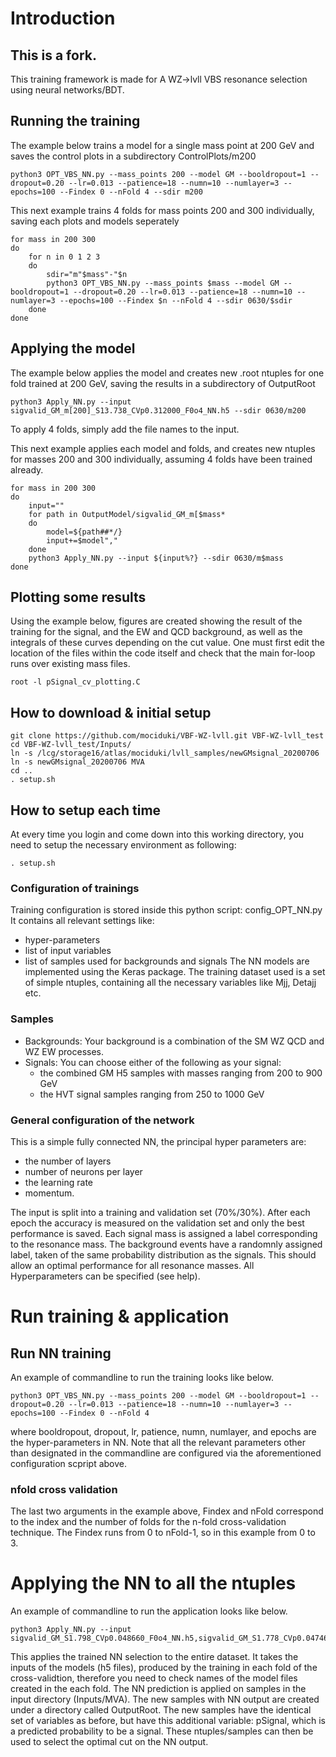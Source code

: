 # Introduction
## This is a fork.

This training framework is made for A WZ->lvll VBS resonance selection using neural networks/BDT.

## Running the training
The example below trains a model for a single mass point at 200 GeV and saves the control plots in a subdirectory ControlPlots/m200
```
python3 OPT_VBS_NN.py --mass_points 200 --model GM --booldropout=1 --dropout=0.20 --lr=0.013 --patience=18 --numn=10 --numlayer=3 --epochs=100 --Findex 0 --nFold 4 --sdir m200
```

This next example trains 4 folds for mass points 200 and 300 individually, saving each plots and models seperately
```
for mass in 200 300
do
    for n in 0 1 2 3
    do
        sdir="m"$mass"-"$n
        python3 OPT_VBS_NN.py --mass_points $mass --model GM --booldropout=1 --dropout=0.20 --lr=0.013 --patience=18 --numn=10 --numlayer=3 --epochs=100 --Findex $n --nFold 4 --sdir 0630/$sdir
    done
done
```

## Applying the model
The example below applies the model and creates new .root ntuples for one fold trained at 200 GeV, saving the results in a subdirectory of OutputRoot 
```
python3 Apply_NN.py --input sigvalid_GM_m[200]_S13.738_CVp0.312000_F0o4_NN.h5 --sdir 0630/m200
```

To apply 4 folds, simply add the file names to the input.

This next example applies each model and folds, and creates new ntuples for masses 200 and 300 individually, assuming 4 folds have been trained already. 
```
for mass in 200 300
do
    input=""
    for path in OutputModel/sigvalid_GM_m[$mass*
    do
        model=${path##*/}
        input+=$model","
    done
    python3 Apply_NN.py --input ${input%?} --sdir 0630/m$mass
done
```

## Plotting some results
Using the example below, figures are created showing the result of the training for the signal, and the EW and QCD background, as well as the integrals of these curves depending on the cut value. One must first edit the location of the files within the code itself and check that the main for-loop runs over existing mass files. 
```
root -l pSignal_cv_plotting.C
```

## How to download & initial setup
```
git clone https://github.com/mociduki/VBF-WZ-lvll.git VBF-WZ-lvll_test
cd VBF-WZ-lvll_test/Inputs/
ln -s /lcg/storage16/atlas/mociduki/lvll_samples/newGMsignal_20200706
ln -s newGMsignal_20200706 MVA
cd ..
. setup.sh
```

## How to setup each time
At every time you login and come down into this working directory, you need to setup the necessary environment as following:
```
. setup.sh
```

### Configuration of trainings
Training configuration is stored inside this python script: config_OPT_NN.py <br>
It contains all relevant settings like:
* hyper-parameters
* list of input variables
* list of samples used for backgrounds and signals
The NN models are implemented using the Keras package.
The training dataset used is a set of simple ntuples, containing all the necessary variables like Mjj, Detajj etc.

### Samples
* Backgrounds: Your background is a combination of the SM WZ QCD and WZ EW processes.
* Signals: You can choose either of the following as your signal:
  * the combined GM H5 samples with masses ranging from 200 to 900 GeV
  * the HVT signal samples ranging from 250 to 1000 GeV

### General configuration of the network
This is a simple fully connected NN, the principal hyper parameters are:
* the number of layers
* number of neurons per layer
* the learning rate
* momentum.

The input is split into a training and validation set (70%/30%).
After each epoch the accuracy is measured on the validation set and only the best performance is saved.
Each signal mass is assigned a label corresponding to the resonance mass.
The background events have a randomnly assigned label, taken of the same probability distribution as the signals.
This should allow an optimal performance for all resonance masses. All Hyperparameters can be specified (see help).

# Run training & application
## Run NN training
An example of commandline to run the training looks like below.
```
python3 OPT_VBS_NN.py --mass_points 200 --model GM --booldropout=1 --dropout=0.20 --lr=0.013 --patience=18 --numn=10 --numlayer=3 --epochs=100 --Findex 0 --nFold 4
```

where booldropout, dropout, lr, patience, numn, numlayer, and epochs are the hyper-parameters in NN.
Note that all the relevant parameters other than designated in the commandline are configured via the aforementioned configuration scpript above.

### nfold cross validation
The last two arguments in the example above, Findex and nFold correspond to the index and the number of folds for the n-fold cross-validation technique.
The Findex runs from 0 to nFold-1, so in this example from 0 to 3.

# Applying the NN to all the ntuples
An example of commandline to run the application looks like below.
```
python3 Apply_NN.py --input sigvalid_GM_S1.798_CVp0.048660_F0o4_NN.h5,sigvalid_GM_S1.778_CVp0.047461_F1o4_NN.h5,sigvalid_GM_S1.794_CVp0.049493_F2o4_NN.h5,sigvalid_GM_S1.788_CVp0.049410_F3o4_NN.h5
```

This applies the trained NN selection to the entire dataset.
It takes the inputs of the models (h5 files), produced by the training in each fold of the cross-validtion, 
therefore you need to check names of the model files created in the each fold. 
The NN prediction is applied on samples in the input directory (Inputs/MVA).
The new samples with NN output are created under a directory called OutputRoot.
The new samples have the identical set of variables as before, but have this additional variable: pSignal, which is a predicted probability to be a signal.
These ntuples/samples can then be used to select the optimal cut on the NN output.

<!---
# Run BDT training and application (obsolete, left only for reference)
* OPT_VBS_BDT.py:

The BDTs are implemented with sklearn.
The Hyper parameters are: base_estimator forming the bossted ensemble, the learning rate and the boosting algorithm.

* Apply_BDT.py:

Similar to Apply_NN this program applies the BDT selection to a given dataset.
The output variable is added to the original ntuple and stored in a new root file.
--->
